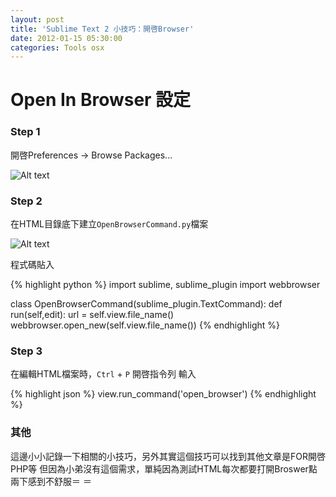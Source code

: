 ```yaml
---
layout: post
title: 'Sublime Text 2 小技巧：開啓Browser'
date: 2012-01-15 05:30:00
categories: Tools osx
---
```


# Open In Browser 設定

### Step 1
開啓Preferences -> Browse Packages...

![Alt text](/images/article/sublime-1.png)

### Step 2
在HTML目錄底下建立<code>OpenBrowserCommand.py</code>檔案

![Alt text](/images/article/sublime-2.png)

程式碼貼入

{% highlight python %}
import sublime, sublime_plugin
import webbrowser

class OpenBrowserCommand(sublime_plugin.TextCommand):
   def run(self,edit):
      url = self.view.file_name()
      webbrowser.open_new(self.view.file_name())
{% endhighlight %}

### Step 3
在編輯HTML檔案時，<code>Ctrl</code> + <code>P</code> 開啓指令列
輸入 

{% highlight json %}
view.run_command('open_browser')
{% endhighlight %}

### 其他

這邊小小記錄一下相關的小技巧，另外其實這個技巧可以找到其他文章是FOR開啓PHP等
但因為小弟沒有這個需求，單純因為測試HTML每次都要打開Broswer點兩下感到不舒服＝ ＝
